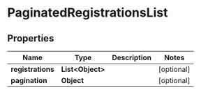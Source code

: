 

# PaginatedRegistrationsList

## Properties

Name | Type | Description | Notes
------------ | ------------- | ------------- | -------------
**registrations** | **List&lt;Object&gt;** |  |  [optional]
**pagination** | **Object** |  |  [optional]




